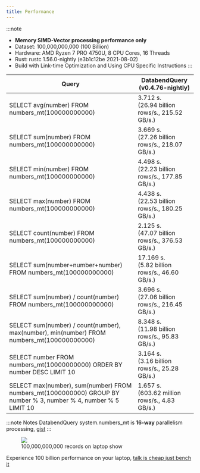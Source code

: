 ```yaml
---
title: Performance
---
```


:::note
* **Memory SIMD-Vector processing performance only**
* Dataset: 100,000,000,000 (100 Billion)
* Hardware: AMD Ryzen 7 PRO 4750U, 8 CPU Cores, 16 Threads
* Rust: rustc 1.56.0-nightly (e3b1c12be 2021-08-02)
* Build with Link-time Optimization and Using CPU Specific Instructions
:::

| Query                                                        | DatabendQuery (v0.4.76-nightly)                         |
| ------------------------------------------------------------ | --------------------------------------------------- |
| SELECT avg(number) FROM numbers_mt(100000000000)             | 3.712 s.<br /> (26.94 billion rows/s., 215.52 GB/s.)|
| SELECT sum(number) FROM numbers_mt(100000000000)             | 3.669 s.<br /> (27.26 billion rows/s., 218.07 GB/s.)|
| SELECT min(number) FROM numbers_mt(100000000000)             | 4.498 s.<br /> (22.23 billion rows/s., 177.85 GB/s.)|
| SELECT max(number) FROM numbers_mt(100000000000)             | 4.438 s.<br /> (22.53 billion rows/s., 180.25 GB/s.)|
| SELECT count(number) FROM numbers_mt(100000000000)           | 2.125 s.<br /> (47.07 billion rows/s., 376.53 GB/s.)|
| SELECT sum(number+number+number) FROM numbers_mt(100000000000) | 17.169 s.<br /> (5.82 billion rows/s., 46.60 GB/s.)|
| SELECT sum(number) / count(number) FROM numbers_mt(100000000000) | 3.696 s.<br /> (27.06 billion rows/s., 216.45 GB/s.)|
| SELECT sum(number) / count(number), max(number), min(number) FROM numbers_mt(100000000000) | 8.348 s.<br /> (11.98 billion rows/s., 95.83 GB/s.)|
| SELECT number FROM numbers_mt(10000000000) ORDER BY number DESC LIMIT 10 | 3.164 s.<br /> (3.16 billion rows/s., 25.28 GB/s.)|
| SELECT max(number), sum(number) FROM numbers_mt(1000000000) GROUP BY number % 3, number % 4, number % 5 LIMIT 10| 1.657 s.<br /> (603.62 million rows/s., 4.83 GB/s.)|

:::note Notes
DatabendQuery system.numbers_mt is **16-way** parallelism processing, [gist](https://gist.github.com/BohuTANG/ab211a47c1493b9ecd01bf99a7731037)
:::

<figure>
  <img src="https://datafuse-1253727613.cos.ap-hongkong.myqcloud.com/datafuse-avg-100b.gif"/>
  <figcaption>100,000,000,000 records on laptop show</figcaption>
</figure>

Experience 100 billion performance on your laptop, [talk is cheap just bench it](building-and-running.md)
